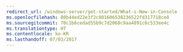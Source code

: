 ```yaml
---
redirect_url: /windows-server/get-started/What-s-New-in-Console
ms.openlocfilehash: 80b44ed22e3f2c881606538236522fd317718ce8
ms.sourcegitcommit: 70c1b6cedad55b9c7d2068c9aa4891c6c533ee4c
ms.translationtype: HT
ms.contentlocale: ko-KR
ms.lasthandoff: 07/03/2017
---
```

